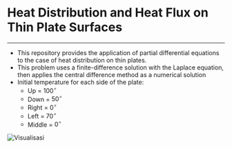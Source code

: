 # Heat Distribution and Heat Flux on Thin Plate Surfaces

---

+ This repository provides the application of partial differential equations to the case of heat distribution on thin plates.
+ This problem uses a finite-difference solution with the Laplace equation, then applies the central difference method as a numerical solution
+ Initial temperature for each side of the plate:
  + Up = $100^{\circ}$ 
  + Down = $50^{\circ}$
  + Right = $0^{\circ}$ 
  + Left = $70^{\circ}$ 
  + Middle = $0^{\circ}$

![Visualisasi](v4.gif)